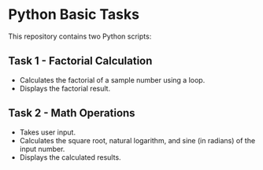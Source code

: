 # Python Basic Tasks

This repository contains two Python scripts:

## Task 1 - Factorial Calculation
- Calculates the factorial of a sample number using a loop.
- Displays the factorial result.

## Task 2 - Math Operations
- Takes user input.
- Calculates the square root, natural logarithm, and sine (in radians) of the input number.
- Displays the calculated results.

